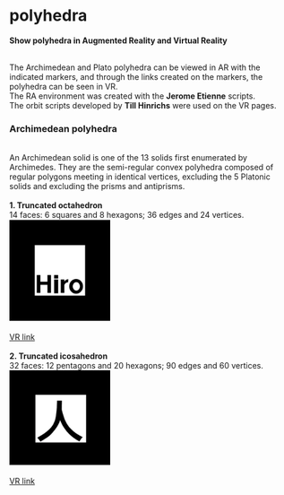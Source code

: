 # polyhedra
 <b>Show polyhedra in Augmented Reality and Virtual Reality</b>
 
<br>The Archimedean and Plato polyhedra can be viewed in AR with the indicated markers, and through the links created on the markers, the polyhedra can be seen in VR.
<br>The RA environment was created with the <b>Jerome Etienne</b> scripts.
<br>The orbit scripts developed by <b>Till Hinrichs</b> were used on the VR pages.
 <br><h3>Archimedean polyhedra</h3>
 <br>An Archimedean solid is one of the 13 solids first enumerated by Archimedes. They are the semi-regular convex polyhedra composed of regular polygons meeting in identical vertices, excluding the 5 Platonic solids and excluding the prisms and antiprisms.
 <br>
 <br><b>1. Truncated octahedron</b>
 <br>14 faces: 6 squares and 8 hexagons; 36 edges and 24 vertices.
 <br><img src="ar/hiro.png" width="180px">
 <br><br><a href="https://paulohscwb.github.io/polyhedra/vr/truncated_octahedron.html">VR link</a>
 <br><br><b>2. Truncated icosahedron</b>
 <br>32 faces: 12 pentagons and 20 hexagons; 90 edges and 60 vertices.
 <br><img src="ar/kanji.png" width="180px">
 <br><br><a href="https://paulohscwb.github.io/polyhedra/vr/truncated_icosahedron.html">VR link</a>
